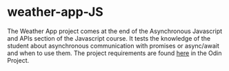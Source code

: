 # weather-app-JS
The Weather App project comes at the end of the Asynchronous Javascript and APIs section of the Javascript course. It tests the knowledge of the student about asynchronous communication with promises or async/await and when to use them. The project requirements are found [here](https://www.theodinproject.com/courses/javascript/lessons/weather-app) in the Odin Project.
